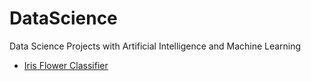 # DataScience
Data Science Projects with Artificial Intelligence and Machine Learning
* [Iris Flower Classifier](https://github.com/JakeSurrey/DataScience/blob/master/Iris.ipynb)
